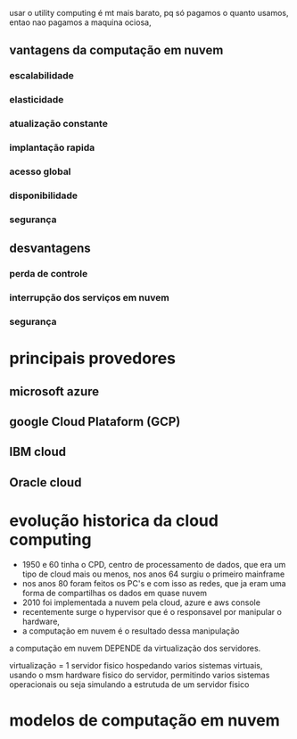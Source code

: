 usar o utility computing é mt mais barato, pq só pagamos o quanto usamos, entao nao pagamos a maquina ociosa,

## vantagens da computação em nuvem

### escalabilidade

### elasticidade

### atualização constante

### implantação rapida

### acesso global

### disponibilidade

### segurança

## desvantagens

### perda de controle

### interrupção dos serviços em nuvem

### segurança

# principais provedores

## microsoft azure

## google Cloud Plataform (GCP)

## IBM cloud

## Oracle cloud

# evolução historica da cloud computing

- 1950 e 60 tinha o CPD, centro de processamento de dados, que era um tipo de cloud mais ou menos, nos anos 64 surgiu o primeiro mainframe
- nos anos 80 foram feitos os PC's e com isso as redes, que ja eram uma forma de compartilhas os dados em quase nuvem
- 2010 foi implementada a nuvem pela cloud, azure e aws console
- recentemente surge o hypervisor que é o responsavel por manipular o hardware,
- a computação em nuvem é o resultado dessa manipulação

a computação em nuvem DEPENDE da virtualização dos servidores.

virtualização = 1 servidor fisico hospedando varios sistemas virtuais, usando o msm hardware fisico do servidor, permitindo varios sistemas operacionais ou seja simulando a estrutuda de um servidor fisico

# modelos de computação em nuvem
